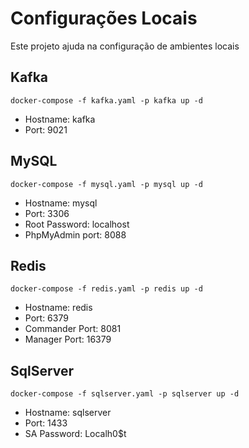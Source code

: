 # Configurações Locais

Este projeto ajuda na configuração de ambientes locais

## Kafka

`docker-compose -f kafka.yaml -p kafka up -d`

- Hostname: kafka
- Port: 9021

## MySQL

`docker-compose -f mysql.yaml -p mysql up -d`

- Hostname: mysql
- Port: 3306
- Root Password: localhost
- PhpMyAdmin port: 8088

## Redis

`docker-compose -f redis.yaml -p redis up -d`

- Hostname: redis
- Port: 6379
- Commander Port: 8081
- Manager Port: 16379

## SqlServer

`docker-compose -f sqlserver.yaml -p sqlserver up -d`

- Hostname: sqlserver
- Port: 1433
- SA Password: Localh0$t
